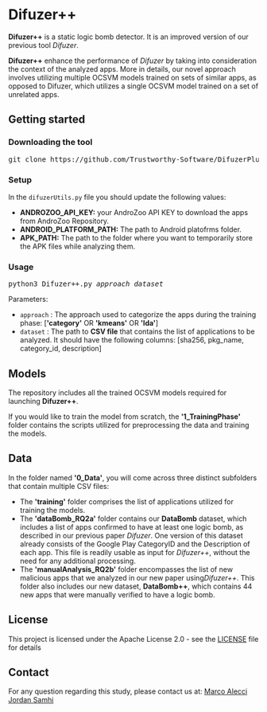 # Difuzer++

**Difuzer++** is a static logic bomb detector.
It is an improved version of our previous tool *Difuzer*.

**Difuzer++** enhance the performance of *Difuzer* by taking into consideration the context of the analyzed apps. More in details, our novel approach involves utilizing multiple OCSVM models trained on sets of similar apps, as opposed to Difuzer, which utilizes a single OCSVM model trained on a set of unrelated apps.

## Getting started

### Downloading the tool

<pre>
git clone https://github.com/Trustworthy-Software/DifuzerPlusPlus
</pre>

### Setup
In the ```difuzerUtils.py``` file you should update the following values:
* **ANDROZOO_API_KEY:** your AndroZoo API KEY to download the apps from AndroZoo Repository.
* **ANDROID_PLATFORM_PATH:** The path to Android platofrms folder.
* **APK_PATH:** The path to the folder where you want to temporarily store the APK files while analyzing them.

### Usage
<pre>
python3 Difuzer++.py <i>approach</i> <i>dataset</i>
</pre>

Parameters:

* ```approach``` : The approach used to categorize the apps during the training phase: [**'category'** OR **'kmeans'** OR **'lda'**]
* ```dataset```  : The path to **CSV file** that contains the list of applications to be analyzed. It should have the following columns: [sha256, pkg_name, category_id, description]

## Models
The repository includes all the trained OCSVM models required for launching **Difuzer++**.

If you would like to train the model from scratch, the **'1_TrainingPhase'** folder contains the scripts utilized for preprocessing the data and training the models.

## Data
In the folder named **'0_Data'**, you will come across three distinct subfolders that contain multiple CSV files:
* The **'training'** folder comprises the list of applications utilized for training the models.
* The **'dataBomb_RQ2a'** folder contains our **DataBomb** dataset, which includes a list of apps confirmed to have at least one logic bomb, as described in our previous paper *Difuzer*. One version of this dataset already consists of the Google Play CategoryID and the Description of each app. This file is readily usable as input for *Difuzer++*, without the need for any additional processing.
* The **'manualAnalysis_RQ2b'** folder encompasses the list of new malicious apps that we analyzed in our new paper using*Difuzer++*. This folder also includes our new dataset, **DataBomb++**, which contains 44 new apps that were manually verified to have a logic bomb.

## License

This project is licensed under the Apache License 2.0 - see the [LICENSE](LICENSE) file for details

## Contact

For any question regarding this study, please contact us at:
[Marco Alecci](mailto:marco.alecci@uni.lu)
[Jordan Samhi](mailto:jordan.samhi@uni.lu)